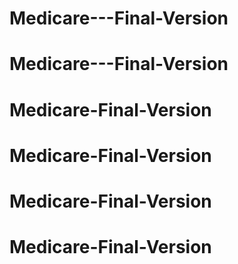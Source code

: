 # Medicare---Final-Version
# Medicare---Final-Version
# Medicare-Final-Version
# Medicare-Final-Version
# Medicare-Final-Version
# Medicare-Final-Version
